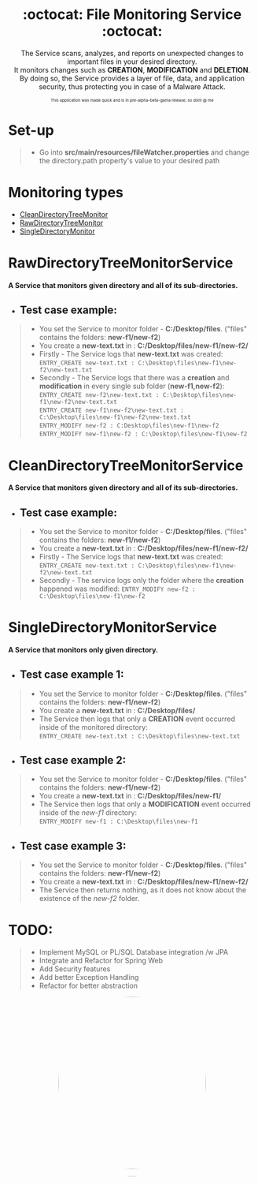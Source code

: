 <!DOCTYPE html>
<html lang="en">

<body>
<h1 align="center">:octocat: File Monitoring Service :octocat:</h1>
 
<p align="center">
The Service scans, analyzes, and reports on unexpected changes to important files in your desired directory.<br> 
It monitors changes such as <strong>CREATION</strong>, <strong>MODIFICATION</strong> and <strong>DELETION</strong>.  <br>
By doing so, the Service provides a layer of file, data, and application security, thus protecting you in case of a Malware Attack. 
</p>
<p align="center"><sub><sup><sub>This application was made quick and is in pre-alpha-beta-gama release, so dont @ me</sub></sup></sub></p>


# Set-up
> * Go into **src/main/resources/fileWatcher.properties** and change the directory.path property's value to your desired path

# Monitoring types

- [CleanDirectoryTreeMonitor](#cleandirectorytreemonitorservice)
- [RawDirectoryTreeMonitor](#rawdirectorytreemonitorservice)
- [SingleDirectoryMonitor](#singledirectorymonitorservice)

# RawDirectoryTreeMonitorService

#### A Service that monitors given directory and all of its sub-directories.

* ## Test case example:

> * You set the Service to monitor folder - **C:/Desktop/files**. ("files" contains the folders: **new-f1/new-f2**)
> * You create a **new-text.txt** in : **C:/Desktop/files/new-f1/new-f2/**
> * Firstly - The Service logs that **new-text.txt** was created:  
> ```ENTRY_CREATE new-text.txt : C:\Desktop\files\new-f1\new-f2\new-text.txt```
> * Secondly - The Service logs that there was a **creation** and **modification** in every single sub folder (**new-f1,new-f2**):  
> ```ENTRY_CREATE new-f2\new-text.txt : C:\Desktop\files\new-f1\new-f2\new-text.txt```  
> ```ENTRY_CREATE new-f1\new-f2\new-text.txt : C:\Desktop\files\new-f1\new-f2\new-text.txt```  
> ```ENTRY_MODIFY new-f2 : C:Desktop\files\new-f1\new-f2```  
> ```ENTRY_MODIFY new-f1\new-f2 : C:\Desktop\files\new-f1\new-f2```  

# CleanDirectoryTreeMonitorService

#### A Service that monitors given directory and all of its sub-directories.

* ## Test case example:

> * You set the Service to monitor folder - **C:/Desktop/files**. ("files" contains the folders: **new-f1/new-f2**)
> * You create a **new-text.txt** in : **C:/Desktop/files/new-f1/new-f2/**
> * Firstly - The Service logs that **new-text.txt** was created:  
> ```ENTRY_CREATE new-text.txt : C:\Desktop\files\new-f1\new-f2\new-text.txt```  
> * Secondly - The service logs only the folder where the **creation** happened was modified:
> ```ENTRY_MODIFY new-f2 : C:\Desktop\files\new-f1\new-f2```

# SingleDirectoryMonitorService

#### A Service that monitors only given directory.

* ## Test case example 1:

> * You set the Service to monitor folder - **C:/Desktop/files**. ("files" contains the folders: **new-f1/new-f2**)
> * You create a **new-text.txt** in : **C:/Desktop/files/**
> * The Service then logs that only a **CREATION** event occurred inside of the monitored directory:  
> ```ENTRY_CREATE new-text.txt : C:\Desktop\files\new-text.txt```  

* ## Test case example 2:

> * You set the Service to monitor folder - **C:/Desktop/files**. ("files" contains the folders: **new-f1/new-f2**)
> * You create a **new-text.txt** in : **C:/Desktop/files/new-f1/**
> * The Service then logs that only a **MODIFICATION** event occurred inside of the *new-f1* directory:  
> ```ENTRY_MODIFY new-f1 : C:\Desktop\files\new-f1```  

* ## Test case example 3:

> * You set the Service to monitor folder - **C:/Desktop/files**. ("files" contains the folders: **new-f1/new-f2**)
> * You create a **new-text.txt** in : **C:/Desktop/files/new-f1/new-f2/**
> * The Service then returns nothing, as it does not know about the existence of the *new-f2* folder.  


# TODO:
> * Implement MySQL or PL/SQL Database integration /w JPA
> * Integrate and Refactor for Spring Web
> * Add Security features
> * Add better Exception Handling
> * Refactor for better abstraction

<p align="center">
  <kbd>
<img src="https://qph.fs.quoracdn.net/main-qimg-c8781a4bb1f17e330b50cb35f851da05.webp" width="300" height="350" style="border-radius:50%">
    </kbd/
</p>

<p align="center"><sub><sup><sub><sup><sub><sup><sub><sup><sub><sup><sub><sup><sub><sup><sub><sup>holly shit this readme took way too long to make</sup></sub></sup></sub></sup></sub></sup></sub></sup></sub></sup></sub></sup></sub></sup></sub></p>
</body>
</html>

